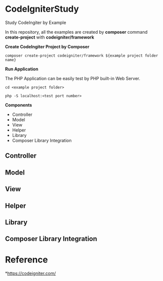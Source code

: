 # CodeIgniterStudy
Study CodeIngiter by Example

In this repository, all the examples are created by **composer** command **create-project** with **codeigniter/framework**

**Create CodeIngiter Project by Composer**

```
composer create-project codeigniter/framework ${example project folder name}
```

**Run Application**

The PHP Application can be easily test by PHP built-in Web Server. 

```
cd <example project folder>
```

```
php -S localhost:<test port number>
```

**Components**

* Controller
* Model
* View
* Helper
* Library 
* Composer Library Integration

## Controller


## Model


## View


## Helper


## Library


## Composer Library Integration

# Reference

*https://codeigniter.com/

